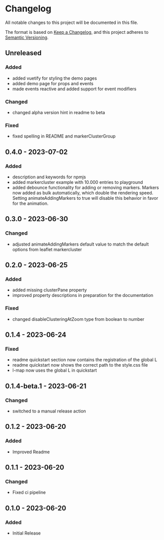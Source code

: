 # Changelog

All notable changes to this project will be documented in this file.

The format is based on [Keep a Changelog](https://keepachangelog.com/en/1.0.0/),
and this project adheres to [Semantic Versioning](https://semver.org/spec/v2.0.0.html).

## Unreleased

### Added

- added vuetify for styling the demo pages
- added demo page for props and events
- made events reactive and added support for event modifiers

### Changed

- changed alpha version hint in readme to beta

### Fixed

- fixed spelling in README and markerClusterGroup

## 0.4.0 - 2023-07-02

### Added

- description and keywords for npmjs
- added markercluster example with 10.000 entries to playground
- added debounce functionality for adding or removing markers. Markers now added as bulk automatically, which double the rendering speed. Setting animateAddingMarkers to true will disable this behavior in favor for the animation.

## 0.3.0 - 2023-06-30

### Changed

- adjusted animateAddingMarkers default value to match the default options from leaflet markercluster

## 0.2.0 - 2023-06-25

### Added

- added missing clusterPane property
- improved property descriptions in preparation for the documentation

### Fixed

- changed disableClusteringAtZoom type from boolean to number

## 0.1.4 - 2023-06-24

### Fixed

- readme quickstart section now contains the registration of the global L
- readme quickstart now shows the correct path to the style.css file
- l-map now uses the global L in quickstart

## 0.1.4-beta.1 - 2023-06-21

### Changed

- switched to a manual release action

## 0.1.2 - 2023-06-20

### Added

- Improved Readme

## 0.1.1 - 2023-06-20

### Changed

- Fixed ci pipeline

## 0.1.0 - 2023-06-20

### Added

- Initial Release
